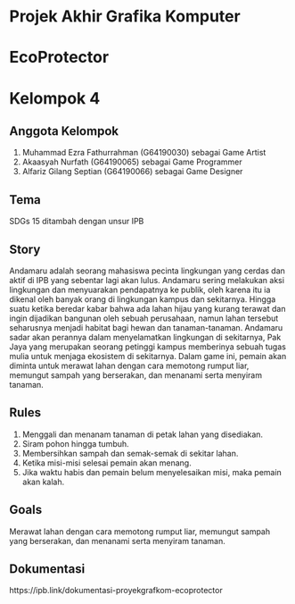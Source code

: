 <h1>Projek Akhir Grafika Komputer</h1>

# EcoProtector
	
<h1>Kelompok 4</h1>

<h2>Anggota Kelompok</h2>

1. Muhammad Ezra Fathurrahman (G64190030) sebagai Game Artist
2. Akaasyah Nurfath (G64190065) sebagai Game Programmer
3. Alfariz Gilang Septian (G64190066) sebagai Game Designer

<h2>Tema</h2>
SDGs 15 ditambah dengan unsur IPB

<h2>Story</h2>
Andamaru adalah seorang mahasiswa pecinta lingkungan yang cerdas dan aktif di IPB yang sebentar lagi akan lulus. Andamaru sering melakukan aksi lingkungan dan menyuarakan pendapatnya ke publik, oleh karena itu ia dikenal oleh banyak orang di lingkungan kampus dan sekitarnya. Hingga suatu ketika beredar kabar bahwa ada lahan hijau yang kurang terawat dan ingin dijadikan bangunan oleh sebuah perusahaan, namun lahan tersebut seharusnya menjadi habitat bagi hewan dan tanaman-tanaman. Andamaru sadar akan perannya dalam menyelamatkan lingkungan di sekitarnya, Pak Jaya yang merupakan seorang petinggi kampus memberinya sebuah tugas mulia untuk menjaga ekosistem di sekitarnya.
Dalam game ini, pemain akan diminta untuk merawat lahan dengan cara memotong rumput liar, memungut sampah yang berserakan, dan menanami serta menyiram tanaman. 

<h2>Rules</h2>

1. Menggali dan menanam tanaman di petak lahan yang disediakan.
2. Siram pohon hingga tumbuh.
3. Membersihkan sampah dan semak-semak di sekitar lahan.
4. Ketika misi-misi selesai pemain akan menang.
5. Jika waktu habis dan pemain belum menyelesaikan misi, maka pemain akan kalah.

<h2>Goals</h2>

Merawat lahan dengan cara memotong rumput liar, memungut sampah yang berserakan, dan menanami serta menyiram tanaman.

<h2>Dokumentasi</h2>
https://ipb.link/dokumentasi-proyekgrafkom-ecoprotector

